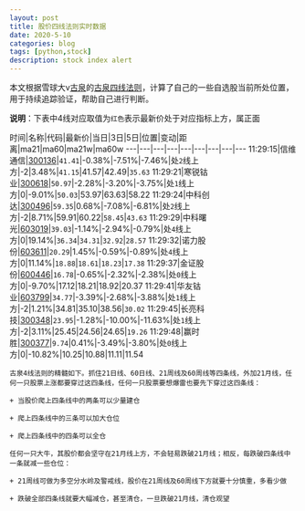 ```yaml
---
layout: post
title: 股价四线法则实时数据
date: 2020-5-10
categories: blog
tags: [python,stock]
description: stock index alert
---
```



本文根据雪球大v[古泉](https://xueqiu.com/u/7148646888)的[古泉四线法则](https://xueqiu.com/7148646888/130498192)，计算了自己的一些自选股当前所处位置，用于持续追踪验证，帮助自己进行判断。

**说明**：下表中4线对应取值为`红色`表示最新价处于对应指标上方，属正面

时间|名称|代码|最新价|当日|3日|5日|位置|变动|距离|ma21|ma60|ma21w|ma60w
---|---|---|---|---|---|---|---|---
11:29:15|信维通信|[300136](https://xueqiu.com/S/SZ300136)|`41.41`|-0.38%|-7.51%|-7.46%|处`2`线上方|-2|3.48%|`41.15`|41.57|42.49|`35.63`
11:29:21|寒锐钴业|[300618](https://xueqiu.com/S/SZ300618)|`50.97`|-2.28%|-3.20%|-3.75%|处`1`线上方|0|-9.01%|`50.03`|53.97|63.63|58.22
11:29:24|中科创达|[300496](https://xueqiu.com/S/SZ300496)|`59.35`|0.68%|-7.08%|-6.81%|处`2`线上方|-2|8.71%|59.91|60.22|`58.45`|`43.63`
11:29:29|中科曙光|[603019](https://xueqiu.com/S/SH603019)|`39.03`|-1.14%|-2.94%|-0.79%|处`4`线上方|0|19.14%|`36.34`|`34.31`|`32.92`|`28.57`
11:29:32|诺力股份|[603611](https://xueqiu.com/S/SH603611)|`20.29`|1.45%|-0.59%|-0.89%|处`4`线上方|0|11.14%|`18.88`|`18.61`|`18.23`|`17.38`
11:29:37|金证股份|[600446](https://xueqiu.com/S/SH600446)|`16.78`|-0.65%|-2.32%|-2.38%|处`0`线上方|0|-9.70%|17.12|18.21|18.92|20.37
11:29:41|华友钴业|[603799](https://xueqiu.com/S/SH603799)|`34.77`|-3.39%|-2.68%|-3.88%|处`1`线上方|-2|1.21%|34.81|35.10|38.56|`30.02`
11:29:45|长亮科技|[300348](https://xueqiu.com/S/SZ300348)|`23.95`|-1.28%|-10.00%|-11.63%|处`1`线上方|-2|3.11%|25.45|24.56|24.65|`19.26`
11:29:48|赢时胜|[300377](https://xueqiu.com/S/SZ300377)|`9.74`|0.41%|-3.49%|-3.80%|处`0`线上方|0|-10.82%|10.25|10.88|11.11|11.54

```
古泉4线法则的精髓如下。抓住21日线、60日线、21周线及60周线等四条线，外加21月线，任何一只股票上涨都要穿过这四条线，任何一只股票要想爆雷也要先下穿过这四条线：

+ 当股价爬上四条线中的两条可以少量建仓

+ 爬上四条线中的三条可以加大仓位

+ 爬上四条线中的四条可以全仓

任何一只大牛，其股价都会坚守在21月线上方，不会轻易跌破21月线；相反，每跌破四条线中一条就减一些仓位：

+ 21周线可做为多空分水岭及警戒线，股价在21周线及60周线下方就要十分慎重，多看少做

+ 跌破全部四条线就要大幅减仓，甚至清仓，一旦跌破21月线，清仓观望
```